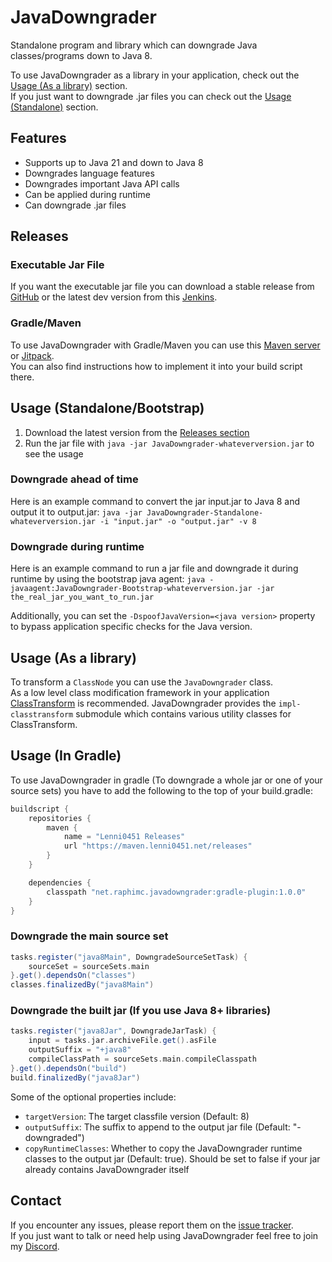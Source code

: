 # JavaDowngrader
Standalone program and library which can downgrade Java classes/programs down to Java 8.

To use JavaDowngrader as a library in your application, check out the [Usage (As a library)](#usage-as-a-library) section.  
If you just want to downgrade .jar files you can check out the [Usage (Standalone)](#usage-standalonebootstrap) section.

## Features
- Supports up to Java 21 and down to Java 8
- Downgrades language features
- Downgrades important Java API calls
- Can be applied during runtime
- Can downgrade .jar files

## Releases
### Executable Jar File
If you want the executable jar file you can download a stable release from [GitHub](https://github.com/RaphiMC/JavaDowngrader/releases/latest) or the latest dev version from this [Jenkins](https://build.lenni0451.net/job/JavaDowngrader/).

### Gradle/Maven
To use JavaDowngrader with Gradle/Maven you can use this [Maven server](https://maven.lenni0451.net/#/releases/net/raphimc/JavaDowngrader) or [Jitpack](https://jitpack.io/#RaphiMC/JavaDowngrader).  
You can also find instructions how to implement it into your build script there.

## Usage (Standalone/Bootstrap)
1. Download the latest version from the [Releases section](#executable-jar-file)
2. Run the jar file with `java -jar JavaDowngrader-whateverversion.jar` to see the usage

### Downgrade ahead of time
Here is an example command to convert the jar input.jar to Java 8 and output it to output.jar:
``java -jar JavaDowngrader-Standalone-whateverversion.jar -i "input.jar" -o "output.jar" -v 8``

### Downgrade during runtime
Here is an example command to run a jar file and downgrade it during runtime by using the bootstrap java agent:
``java -javaagent:JavaDowngrader-Bootstrap-whateverversion.jar -jar the_real_jar_you_want_to_run.jar``

Additionally, you can set the ``-DspoofJavaVersion=<java version>`` property to bypass application specific checks for the Java version.

## Usage (As a library)
To transform a ``ClassNode`` you can use the ``JavaDowngrader`` class.  
As a low level class modification framework in your application [ClassTransform](https://github.com/Lenni0451/ClassTransform) is recommended.
JavaDowngrader provides the ``impl-classtransform`` submodule which contains various utility classes for ClassTransform.

## Usage (In Gradle)
To use JavaDowngrader in gradle (To downgrade a whole jar or one of your source sets) you have to add the following to the top of your build.gradle:
```groovy
buildscript {
    repositories {
        maven {
            name = "Lenni0451 Releases"
            url "https://maven.lenni0451.net/releases"
        }
    }

    dependencies {
        classpath "net.raphimc.javadowngrader:gradle-plugin:1.0.0"
    }
}
```

### Downgrade the main source set
```groovy
tasks.register("java8Main", DowngradeSourceSetTask) {
    sourceSet = sourceSets.main
}.get().dependsOn("classes")
classes.finalizedBy("java8Main")
```

### Downgrade the built jar (If you use Java 8+ libraries)
```groovy
tasks.register("java8Jar", DowngradeJarTask) {
    input = tasks.jar.archiveFile.get().asFile
    outputSuffix = "+java8"
    compileClassPath = sourceSets.main.compileClasspath
}.get().dependsOn("build")
build.finalizedBy("java8Jar")
```

Some of the optional properties include:
- ``targetVersion``: The target classfile version (Default: 8)
- ``outputSuffix``: The suffix to append to the output jar file (Default: "-downgraded")
- ``copyRuntimeClasses``: Whether to copy the JavaDowngrader runtime classes to the output jar (Default: true). Should be set to false if your jar already contains JavaDowngrader itself

## Contact
If you encounter any issues, please report them on the
[issue tracker](https://github.com/RaphiMC/JavaDowngrader/issues).  
If you just want to talk or need help using JavaDowngrader feel free to join my
[Discord](https://discord.gg/dCzT9XHEWu).
